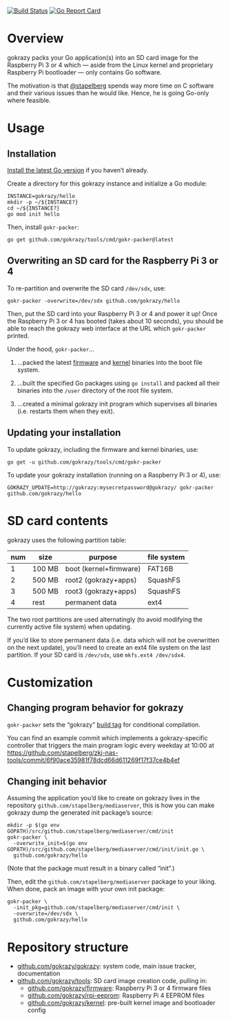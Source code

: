 [![Build Status](https://travis-ci.org/gokrazy/gokrazy.svg?branch=master)](https://travis-ci.org/gokrazy/gokrazy)
[![Go Report Card](https://goreportcard.com/badge/github.com/gokrazy/gokrazy)](https://goreportcard.com/report/github.com/gokrazy/gokrazy)

# Overview

gokrazy packs your Go application(s) into an SD card image for the Raspberry Pi
3 or 4 which — aside from the Linux kernel and proprietary Raspberry Pi
bootloader — only contains Go software.

The motivation is that [@stapelberg](https://github.com/stapelberg)
spends way more time on C software and their various issues than he
would like. Hence, he is going Go-only where feasible.

# Usage

## Installation

[Install the latest Go version](https://golang.org/dl/) if you haven’t already.

Create a directory for this gokrazy instance and initialize a Go module:

```
INSTANCE=gokrazy/hello
mkdir -p ~/${INSTANCE?}
cd ~/${INSTANCE?}
go mod init hello
```

Then, install `gokr-packer`:
```
go get github.com/gokrazy/tools/cmd/gokr-packer@latest
```

## Overwriting an SD card for the Raspberry Pi 3 or 4

To re-partition and overwrite the SD card `/dev/sdx`, use:

```
gokr-packer -overwrite=/dev/sdx github.com/gokrazy/hello
```

Then, put the SD card into your Raspberry Pi 3 or 4 and power it up! Once the
Raspberry Pi 3 or 4 has booted (takes about 10 seconds), you should be able to
reach the gokrazy web interface at the URL which `gokr-packer` printed.

Under the hood, `gokr-packer`…

1. …packed the latest [firmware](https://github.com/gokrazy/firmware)
   and [kernel](https://github.com/gokrazy/kernel) binaries into the
   boot file system.

2. …built the specified Go packages using `go install` and packed all
   their binaries into the `/user` directory of the root file system.

3. …created a minimal gokrazy init program which supervises all
   binaries (i.e. restarts them when they exit).

## Updating your installation

To update gokrazy, including the firmware and kernel binaries, use:
```
go get -u github.com/gokrazy/tools/cmd/gokr-packer
```

To update your gokrazy installation (running on a Raspberry Pi 3 or 4),
use:
```
GOKRAZY_UPDATE=http://gokrazy:mysecretpassword@gokrazy/ gokr-packer github.com/gokrazy/hello
```

# SD card contents

gokrazy uses the following partition table:

num | size   | purpose                | file system
----|--------|------------------------|---------------
1   | 100 MB | boot (kernel+firmware) | FAT16B
2   | 500 MB | root2 (gokrazy+apps)   | SquashFS
3   | 500 MB | root3 (gokrazy+apps)   | SquashFS
4   | rest   | permanent data         | ext4

The two root partitions are used alternatingly (to avoid modifying the
currently active file system) when updating.

If you’d like to store permanent data (i.e. data which will not be
overwritten on the next update), you’ll need to create an ext4 file
system on the last partition. If your SD card is `/dev/sdx`, use
`mkfs.ext4 /dev/sdx4`.

# Customization

## Changing program behavior for gokrazy

`gokr-packer` sets the “gokrazy” [build
tag](https://golang.org/pkg/go/build/#hdr-Build_Constraints) for
conditional compilation.

You can find an example commit which implements a gokrazy-specific
controller that triggers the main program logic every weekday at 10:00
at https://github.com/stapelberg/zkj-nas-tools/commit/6f90ace35981f78dcd66d611269f17f37ce4b4ef

## Changing init behavior

Assuming the application you’d like to create on gokrazy lives in the repository
`github.com/stapelberg/mediaserver`, this is how you can make gokrazy dump the
generated init package’s source:

```
mkdir -p $(go env GOPATH)/src/github.com/stapelberg/mediaserver/cmd/init
gokr-packer \
  -overwrite_init=$(go env GOPATH)/src/github.com/stapelberg/mediaserver/cmd/init/init.go \
  github.com/gokrazy/hello
```

(Note that the package must result in a binary called “init”.)

Then, edit the `github.com/stapelberg/mediaserver` package to your
liking. When done, pack an image with your own init package:
```
gokr-packer \
  -init_pkg=github.com/stapelberg/mediaserver/cmd/init \
  -overwrite=/dev/sdx \
  github.com/gokrazy/hello
```

# Repository structure

* [github.com/gokrazy/gokrazy](https://github.com/gokrazy/gokrazy): system code, main issue tracker, documentation
* [github.com/gokrazy/tools](https://github.com/gokrazy/tools): SD card image creation code, pulling in:
    * [github.com/gokrazy/firmware](https://github.com/gokrazy/firmware): Raspberry Pi 3 or 4 firmware files
    * [github.com/gokrazy/rpi-eeprom](https://github.com/gokrazy/rpi-eeprom): Raspberry Pi 4 EEPROM files
    * [github.com/gokrazy/kernel](https://github.com/gokrazy/kernel): pre-built kernel image and bootloader config
